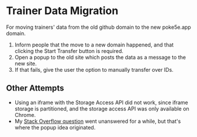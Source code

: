 # Trainer Data Migration

For moving trainers' data from the old github domain to the new poke5e.app domain.

1. Inform people that the move to a new domain happened, and that clicking the Start Transfer button is required.
2. Open a popup to the old site which posts the data as a message to the new site.
3. If that fails, give the user the option to manually transfer over IDs.

## Other Attempts

* Using an iframe with the Storage Access API did not work, since iframe storage is partitioned, and the storage access API was only available on Chrome.
* My [Stack Overflow question](https://stackoverflow.com/questions/79322482/transfer-localstorage-data-to-a-new-domain-despite-limited-support-for-storage) went unanswered for a while, but that's where the popup idea originated.
